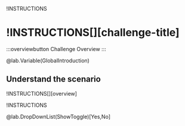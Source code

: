 !INSTRUCTIONS[](https://raw.githubusercontent.com/LODSContent/Challenge-V3-Framework/main/Templates/LevelSpecific/Logos/@lab.Variable(difficulty).md)

# !INSTRUCTIONS[][challenge-title]

:::overviewbutton
Challenge Overview
:::

@lab.Variable(GlobalIntroduction)

## Understand the scenario

!INSTRUCTIONS[][overview]

!INSTRUCTIONS[](https://raw.githubusercontent.com/LODSContent/Challenge-V3-Framework/main/Templates/Sections/LabHelp.md)

@lab.DropDownList(ShowToggle)[Yes,No]
